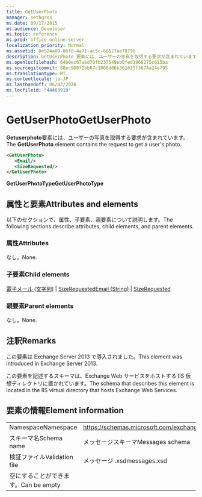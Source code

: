 ```yaml
---
title: GetUserPhoto
manager: sethgros
ms.date: 09/17/2015
ms.audience: Developer
ms.topic: reference
ms.prod: office-online-server
localization_priority: Normal
ms.assetid: 0e524a09-86f8-4a71-ac5c-66527ae70790
description: GetUserPhoto 要素には、ユーザーの写真を取得する要求が含まれています。
ms.openlocfilehash: 64b0ec67abd70fb237549eb0fed1968275c615ba
ms.sourcegitcommit: 88ec988f2bb67c1866d06b361615f3674a24e795
ms.translationtype: MT
ms.contentlocale: ja-JP
ms.lasthandoff: 06/03/2020
ms.locfileid: "44463910"
---
```

# <a name="getuserphoto"></a><span data-ttu-id="5aa02-103">GetUserPhoto</span><span class="sxs-lookup"><span data-stu-id="5aa02-103">GetUserPhoto</span></span>

<span data-ttu-id="5aa02-104">**Getuserphoto**要素には、ユーザーの写真を取得する要求が含まれています。</span><span class="sxs-lookup"><span data-stu-id="5aa02-104">The **GetUserPhoto** element contains the request to get a user's photo.</span></span> 
  
```XML
<GetUserPhoto>
   <Email/>
   <SizeRequested/>
</GetUserPhoto>
```

 <span data-ttu-id="5aa02-105">**GetUserPhotoType**</span><span class="sxs-lookup"><span data-stu-id="5aa02-105">**GetUserPhotoType**</span></span>
## <a name="attributes-and-elements"></a><span data-ttu-id="5aa02-106">属性と要素</span><span class="sxs-lookup"><span data-stu-id="5aa02-106">Attributes and elements</span></span>

<span data-ttu-id="5aa02-107">以下のセクションで、属性、子要素、親要素について説明します。</span><span class="sxs-lookup"><span data-stu-id="5aa02-107">The following sections describe attributes, child elements, and parent elements.</span></span>
  
### <a name="attributes"></a><span data-ttu-id="5aa02-108">属性</span><span class="sxs-lookup"><span data-stu-id="5aa02-108">Attributes</span></span>

<span data-ttu-id="5aa02-109">なし。</span><span class="sxs-lookup"><span data-stu-id="5aa02-109">None.</span></span>
  
### <a name="child-elements"></a><span data-ttu-id="5aa02-110">子要素</span><span class="sxs-lookup"><span data-stu-id="5aa02-110">Child elements</span></span>

<span data-ttu-id="5aa02-111">[電子メール (文字列)](email-string.md)  | [SizeRequested](sizerequested.md)</span><span class="sxs-lookup"><span data-stu-id="5aa02-111">[Email (String)](email-string.md) | [SizeRequested](sizerequested.md)</span></span>
  
### <a name="parent-elements"></a><span data-ttu-id="5aa02-112">親要素</span><span class="sxs-lookup"><span data-stu-id="5aa02-112">Parent elements</span></span>

<span data-ttu-id="5aa02-113">なし。</span><span class="sxs-lookup"><span data-stu-id="5aa02-113">None.</span></span>
  
## <a name="remarks"></a><span data-ttu-id="5aa02-114">注釈</span><span class="sxs-lookup"><span data-stu-id="5aa02-114">Remarks</span></span>

<span data-ttu-id="5aa02-115">この要素は Exchange Server 2013 で導入されました。</span><span class="sxs-lookup"><span data-stu-id="5aa02-115">This element was introduced in Exchange Server 2013.</span></span>
  
<span data-ttu-id="5aa02-116">この要素を記述するスキーマは、Exchange Web サービスをホストする IIS 仮想ディレクトリに置かれています。</span><span class="sxs-lookup"><span data-stu-id="5aa02-116">The schema that describes this element is located in the IIS virtual directory that hosts Exchange Web Services.</span></span>
  
## <a name="element-information"></a><span data-ttu-id="5aa02-117">要素の情報</span><span class="sxs-lookup"><span data-stu-id="5aa02-117">Element information</span></span>

|||
|:-----|:-----|
|<span data-ttu-id="5aa02-118">Namespace</span><span class="sxs-lookup"><span data-stu-id="5aa02-118">Namespace</span></span>  <br/> |https://schemas.microsoft.com/exchange/services/2006/messages  <br/> |
|<span data-ttu-id="5aa02-119">スキーマ名</span><span class="sxs-lookup"><span data-stu-id="5aa02-119">Schema name</span></span>  <br/> |<span data-ttu-id="5aa02-120">メッセージスキーマ</span><span class="sxs-lookup"><span data-stu-id="5aa02-120">Messages schema</span></span>  <br/> |
|<span data-ttu-id="5aa02-121">検証ファイル</span><span class="sxs-lookup"><span data-stu-id="5aa02-121">Validation file</span></span>  <br/> |<span data-ttu-id="5aa02-122">メッセージ .xsd</span><span class="sxs-lookup"><span data-stu-id="5aa02-122">messages.xsd</span></span>  <br/> |
|<span data-ttu-id="5aa02-123">空にすることができます。</span><span class="sxs-lookup"><span data-stu-id="5aa02-123">Can be empty</span></span>  <br/> ||
   

